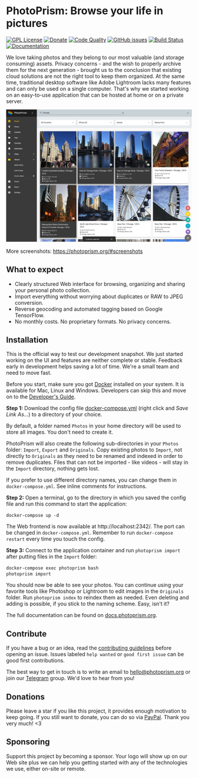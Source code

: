 PhotoPrism: Browse your life in pictures
========================================

[![GPL License](https://img.shields.io/badge/license-GPL-blue.svg)][license]
[![Donate](https://img.shields.io/badge/donate-paypal.me-blue.svg)][donate]
[![Code Quality](https://goreportcard.com/badge/github.com/photoprism/photoprism)][code quality]
[![GitHub issues](https://img.shields.io/github/issues/photoprism/photoprism.svg)][issues]
[![Build Status](https://travis-ci.org/photoprism/photoprism.png?branch=master)][ci]
[![Documentation](https://readthedocs.org/projects/photoprism-docs/badge/?version=latest&style=flat)][docs]

[license]: https://github.com/photoprism/photoprism/blob/master/LICENSE
[donate]: https://paypal.me/photoprism/10
[code quality]: https://goreportcard.com/report/github.com/photoprism/photoprism
[issues]: https://github.com/photoprism/photoprism/issues
[ci]: https://travis-ci.org/photoprism/photoprism
[docs]: https://docs.photoprism.org/en/latest/

We love taking photos and they belong to our most valuable (and storage consuming) assets. Privacy concerns - and the wish to properly
archive them for the next generation - brought us to the conclusion that existing cloud solutions are not the right tool to keep them organized.
At the same time, traditional desktop software like Adobe Lightroom lacks many features and can only be used on a single computer.
That's why we started working on an easy-to-use application that can be hosted at home or on a private server.

![](assets/docs/img/screenshot-detailview.jpg)

More screenshots: https://photoprism.org/#screenshots

What to expect
--------------

* Clearly structured Web interface for browsing, organizing and sharing your personal photo collection.
* Import everything without worrying about duplicates or RAW to JPEG conversion.
* Reverse geocoding and automated tagging based on Google TensorFlow.
* No monthly costs. No proprietary formats. No privacy concerns.

Installation
------------

This is the official way to test our development snapshot. We just started working on the UI and features are neither complete or stable. Feedback early in development helps saving a lot of time. We're a small team and need to move fast.

Before you start, make sure you got [Docker](https://store.docker.com/search?type=edition&offering=community) installed on your system. It is available for Mac, Linux and Windows.
Developers can skip this and move on to the [Developer's Guide](https://github.com/photoprism/photoprism/wiki).

**Step 1:** Download the config file [docker-compose.yml](https://raw.githubusercontent.com/photoprism/photoprism/master/configs/docker-compose.yml) (right click and *Save Link As...*) to a directory of your choice.

By default, a folder named `Photos` in your home directory will be used to store all images. You don't need to create it.

PhotoPrism will also create the following sub-directories in your `Photos` folder: `Import`, `Export` and `Originals`. Copy existing photos to `Import`, not directly to `Originals` as they need to be renamed and indexed in order to remove duplicates.
Files that can not be imported - like videos - will stay in the `Import` directory, nothing gets lost.

If you prefer to use different directory names, you can change them in `docker-compose.yml`. See inline comments for instructions.

**Step 2:** Open a terminal, go to the directory in which you saved the config file and run this command to start the application:

```
docker-compose up -d
```

The Web frontend is now available at http://localhost:2342/. The port can be changed in `docker-compose.yml`. Remember to run `docker-compose restart` every time you touch the config.

**Step 3:** Connect to the application container and run `photoprism import` after putting files in the `Import` folder:

```
docker-compose exec photoprism bash
photoprism import
```

You should now be able to see your photos. You can continue using your favorite tools like Photoshop or Lightroom
to edit images in the `Originals` folder. Run `photoprism index` to reindex them as needed.
Even deleting and adding is possible, if you stick to the naming scheme. Easy, isn't it?

The full documentation can be found on [docs.photoprism.org](https://docs.photoprism.org/en/latest/).

Contribute
----------

If you have a bug or an idea, read the [contributing guidelines](CONTRIBUTING.md) before opening an issue.
Issues labeled `help wanted` or `good first issue` can be good first contributions.

The best way to get in touch is to write an email to hello@photoprism.org or join our [Telegram](https://t.me/joinchat/B8AmeBAUEugGszzuklsj5w) group. We'd love to hear from you!

Donations
---------

Please leave a star if you like this project, it provides enough motivation to keep going.
If you still want to donate, you can do so via [PayPal](https://paypal.me/photoprism/10).
Thank you very much! <3

Sponsoring
----------

Support this project by becoming a sponsor. Your logo will show up on our Web site plus we can help you getting started with any of the technologies we use, either on-site or remote.
